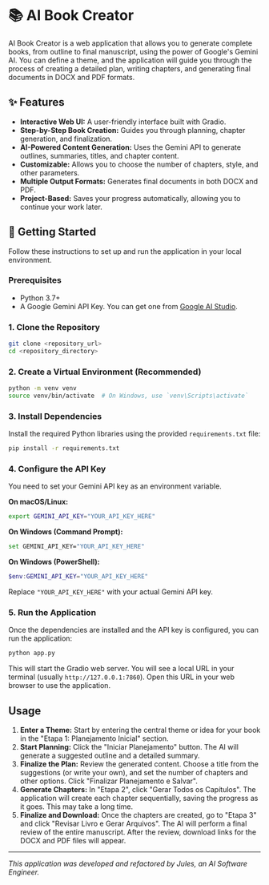 # 📚 AI Book Creator

AI Book Creator is a web application that allows you to generate complete books, from outline to final manuscript, using the power of Google's Gemini AI. You can define a theme, and the application will guide you through the process of creating a detailed plan, writing chapters, and generating final documents in DOCX and PDF formats.

## ✨ Features

-   **Interactive Web UI:** A user-friendly interface built with Gradio.
-   **Step-by-Step Book Creation:** Guides you through planning, chapter generation, and finalization.
-   **AI-Powered Content Generation:** Uses the Gemini API to generate outlines, summaries, titles, and chapter content.
-   **Customizable:** Allows you to choose the number of chapters, style, and other parameters.
-   **Multiple Output Formats:** Generates final documents in both DOCX and PDF.
-   **Project-Based:** Saves your progress automatically, allowing you to continue your work later.

## 🚀 Getting Started

Follow these instructions to set up and run the application in your local environment.

### Prerequisites

-   Python 3.7+
-   A Google Gemini API Key. You can get one from [Google AI Studio](https://aistudio.google.com/app/apikey).

### 1. Clone the Repository

```bash
git clone <repository_url>
cd <repository_directory>
```

### 2. Create a Virtual Environment (Recommended)

```bash
python -m venv venv
source venv/bin/activate  # On Windows, use `venv\Scripts\activate`
```

### 3. Install Dependencies

Install the required Python libraries using the provided `requirements.txt` file:

```bash
pip install -r requirements.txt
```

### 4. Configure the API Key

You need to set your Gemini API key as an environment variable.

**On macOS/Linux:**
```bash
export GEMINI_API_KEY="YOUR_API_KEY_HERE"
```

**On Windows (Command Prompt):**
```bash
set GEMINI_API_KEY="YOUR_API_KEY_HERE"
```
**On Windows (PowerShell):**
```powershell
$env:GEMINI_API_KEY="YOUR_API_KEY_HERE"
```

Replace `"YOUR_API_KEY_HERE"` with your actual Gemini API key.

### 5. Run the Application

Once the dependencies are installed and the API key is configured, you can run the application:

```bash
python app.py
```

This will start the Gradio web server. You will see a local URL in your terminal (usually `http://127.0.0.1:7860`). Open this URL in your web browser to use the application.

## Usage

1.  **Enter a Theme:** Start by entering the central theme or idea for your book in the "Etapa 1: Planejamento Inicial" section.
2.  **Start Planning:** Click the "Iniciar Planejamento" button. The AI will generate a suggested outline and a detailed summary.
3.  **Finalize the Plan:** Review the generated content. Choose a title from the suggestions (or write your own), and set the number of chapters and other options. Click "Finalizar Planejamento e Salvar".
4.  **Generate Chapters:** In "Etapa 2", click "Gerar Todos os Capítulos". The application will create each chapter sequentially, saving the progress as it goes. This may take a long time.
5.  **Finalize and Download:** Once the chapters are created, go to "Etapa 3" and click "Revisar Livro e Gerar Arquivos". The AI will perform a final review of the entire manuscript. After the review, download links for the DOCX and PDF files will appear.

---
*This application was developed and refactored by Jules, an AI Software Engineer.*
